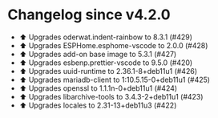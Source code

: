 # Changelog since v4.2.0
- ⬆️ Upgrades oderwat.indent-rainbow to 8.3.1 (#429) 
- ⬆️ Upgrades ESPHome.esphome-vscode to 2.0.0 (#428) 
- ⬆️ Upgrades add-on base image to 5.3.1 (#427) 
- ⬆️ Upgrades esbenp.prettier-vscode to 9.5.0 (#420) 
- ⬆️ Upgrades uuid-runtime to 2.36.1-8+deb11u1 (#426) 
- ⬆️ Upgrades mariadb-client to 1:10.5.15-0+deb11u1 (#425) 
- ⬆️ Upgrades openssl to 1.1.1n-0+deb11u1 (#424) 
- ⬆️ Upgrades libarchive-tools to 3.4.3-2+deb11u1 (#423) 
- ⬆️ Upgrades locales to 2.31-13+deb11u3 (#422) 
